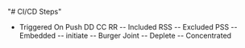 "# CI/CD Steps" 
- Triggered On Push
DD
CC
RR
-- Included RSS
-- Excluded PSS
-- Embedded
-- initiate
-- Burger Joint
-- Deplete
-- Concentrated